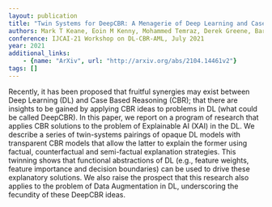 ```yaml
---
layout: publication
title: "Twin Systems for DeepCBR: A Menagerie of Deep Learning and Case-Based Reasoning Pairings for Explanation and Data Augmentation"
authors: Mark T Keane, Eoin M Kenny, Mohammed Temraz, Derek Greene, Barry Smyth
conference: IJCAI-21 Workshop on DL-CBR-AML, July 2021
year: 2021
additional_links: 
    - {name: "ArXiv", url: "http://arxiv.org/abs/2104.14461v2"}
tags: []
---
```

Recently, it has been proposed that fruitful synergies may exist between Deep
Learning (DL) and Case Based Reasoning (CBR); that there are insights to be
gained by applying CBR ideas to problems in DL (what could be called DeepCBR).
In this paper, we report on a program of research that applies CBR solutions to
the problem of Explainable AI (XAI) in the DL. We describe a series of
twin-systems pairings of opaque DL models with transparent CBR models that
allow the latter to explain the former using factual, counterfactual and
semi-factual explanation strategies. This twinning shows that functional
abstractions of DL (e.g., feature weights, feature importance and decision
boundaries) can be used to drive these explanatory solutions. We also raise the
prospect that this research also applies to the problem of Data Augmentation in
DL, underscoring the fecundity of these DeepCBR ideas.